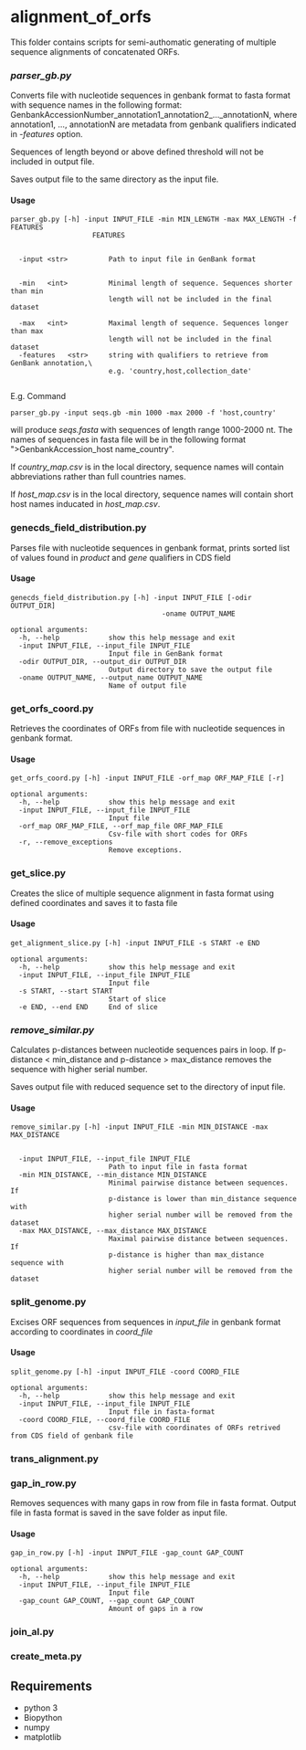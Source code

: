 # alignment_of_orfs

This folder contains scripts for semi-authomatic generating of multiple sequence alignments of concatenated ORFs.


### *parser_gb.py* 

Converts file with nucleotide sequences in genbank format to fasta format with sequence names in the following format: GenbankAccessionNumber_annotation1_annotation2_..._annotationN, where annotation1, ..., annotationN are metadata from genbank qualifiers indicated in *-features* option. 


Sequences of length  beyond or above defined threshold will not be included in output file. 

Saves output file to the same directory as the input file.


#### Usage

```
parser_gb.py [-h] -input INPUT_FILE -min MIN_LENGTH -max MAX_LENGTH -f FEATURES
                    FEATURES


  -input <str>          Path to input file in GenBank format

                        
  -min   <int>          Minimal length of sequence. Sequences shorter than min
                        length will not be included in the final dataset
                        
  -max   <int>          Maximal length of sequence. Sequences longer than max
                        length will not be included in the final dataset
  -features   <str>     string with qualifiers to retrieve from GenBank annotation,\
                        e.g. 'country,host,collection_date'


```

E.g. Command
```
parser_gb.py -input seqs.gb -min 1000 -max 2000 -f 'host,country'

```
will produce *seqs.fasta* with sequences of length range 1000-2000 nt. The names of sequences in fasta file will be in the following format ">GenbankAccession_host name_country".

If *country_map.csv*  is in the local directory, sequence names will contain abbreviations rather than full countries names.

If *host_map.csv* is in the local directory, sequence names will contain short host names inducated in *host_map.csv*.

### genecds_field_distribution.py

Parses file with nucleotide sequences in genbank format, prints sorted list of values found in *product* and *gene* qualifiers in CDS field
#### Usage
```
genecds_field_distribution.py [-h] -input INPUT_FILE [-odir OUTPUT_DIR]
                                     -oname OUTPUT_NAME

optional arguments:
  -h, --help            show this help message and exit
  -input INPUT_FILE, --input_file INPUT_FILE
                        Input file in GenBank format
  -odir OUTPUT_DIR, --output_dir OUTPUT_DIR
                        Output directory to save the output file
  -oname OUTPUT_NAME, --output_name OUTPUT_NAME
                        Name of output file
```

### get_orfs_coord.py

Retrieves the coordinates of ORFs from file with nucleotide sequences in genbank format.

#### Usage
```
get_orfs_coord.py [-h] -input INPUT_FILE -orf_map ORF_MAP_FILE [-r]

optional arguments:
  -h, --help            show this help message and exit
  -input INPUT_FILE, --input_file INPUT_FILE
                        Input file
  -orf_map ORF_MAP_FILE, --orf_map_file ORF_MAP_FILE
                        Csv-file with short codes for ORFs
  -r, --remove_exceptions
                        Remove exceptions. 
```


### get_slice.py 

Creates the slice of multiple sequence alignment in fasta format using defined coordinates and saves it to fasta file
    
#### Usage
```
get_alignment_slice.py [-h] -input INPUT_FILE -s START -e END

optional arguments:
  -h, --help            show this help message and exit
  -input INPUT_FILE, --input_file INPUT_FILE
                        Input file
  -s START, --start START
                        Start of slice
  -e END, --end END     End of slice
```

### *remove_similar.py*

Calculates p-distances between nucleotide sequences pairs in loop. If p-distance < min_distance and p-distance > max_distance 
removes the sequence with higher serial number. 

Saves output file with reduced sequence set to the directory of input file.


#### Usage

```
remove_similar.py [-h] -input INPUT_FILE -min MIN_DISTANCE -max MAX_DISTANCE


  -input INPUT_FILE, --input_file INPUT_FILE
                        Path to input file in fasta format
  -min MIN_DISTANCE, --min_distance MIN_DISTANCE
                        Minimal pairwise distance between sequences. If
                        p-distance is lower than min_distance sequence with
                        higher serial number will be removed from the dataset
  -max MAX_DISTANCE, --max_distance MAX_DISTANCE
                        Maximal pairwise distance between sequences. If
                        p-distance is higher than max_distance sequence with
                        higher serial number will be removed from the dataset
```


### split_genome.py

Excises ORF sequences from sequences in *input_file* in genbank format according to coordinates in *coord_file*

#### Usage
```
split_genome.py [-h] -input INPUT_FILE -coord COORD_FILE

optional arguments:
  -h, --help            show this help message and exit
  -input INPUT_FILE, --input_file INPUT_FILE
                        Input file in fasta-format
  -coord COORD_FILE, --coord_file COORD_FILE
                        csv-file with coordinates of ORFs retrived from CDS field of genbank file
```

### trans_alignment.py

### gap_in_row.py

Removes sequences with many gaps in row from file in fasta format. Output file in fasta format is saved in the save folder as input file.

#### Usage
```
gap_in_row.py [-h] -input INPUT_FILE -gap_count GAP_COUNT

optional arguments:
  -h, --help            show this help message and exit
  -input INPUT_FILE, --input_file INPUT_FILE
                        Input file
  -gap_count GAP_COUNT, --gap_count GAP_COUNT
                        Amount of gaps in a row
```


### join_al.py

### create_meta.py




## Requirements

* python 3
* Biopython
* numpy
* matplotlib

